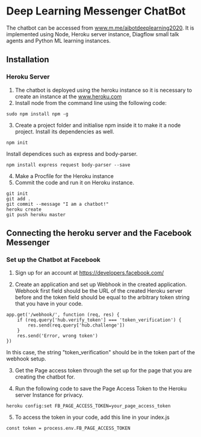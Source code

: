 # Deep Learning Messenger ChatBot

The chatbot can be accessed from www.m.me/aibotdeeplearning2020. It is implemented using Node, Heroku server instance, Diagflow small talk agents and Python ML learning instances. 

## Installation

### Heroku Server
1. The chatbot is deployed using the heroku instance so it is necessary to create an instance at the www.heroku.com
2. Install node from the command line using the following code:
```
sudo npm install npm -g
```
3. Create a project folder and initialise npm inside it to make it a node project. Install its dependencies as well.
```
npm init
```
Install dependices such as express and body-parser.
```
npm install express request body-parser --save
```
4. Make a Procfile for the Heroku instance
5. Commit the code and run it on Heroku instance.
```
git init
git add .
git commit --message "I am a chatbot!"
heroku create
git push heroku master 
```

## Connecting the heroku server and the Facebook Messenger 

### Set up the Chatbot at Facebook
1. Sign up for an account at https://developers.facebook.com/

2. Create an application and set up Webhook in the created application. Webhook first field should be the URL of the created Heroku server before and the token field should be equal to the arbitrary token string that you have in your code.
```
app.get('/webhook/', function (req, res) {
	if (req.query['hub.verify_token'] === 'token_verification') {
		res.send(req.query['hub.challenge'])
	}
	res.send('Error, wrong token')
})
```
In this case, the string "token_verification" should be in the token part of the webhook setup.

3. Get the Page access token through the set up for the page that you are creating the chatbot for.

4. Run the following code to save the Page Access Token to the Heroku server Instance for privacy.
```
heroku config:set FB_PAGE_ACCESS_TOKEN=your_page_access_token
```
5. To access the token in your code, add this line in your index.js
```
const token = process.env.FB_PAGE_ACCESS_TOKEN
```

